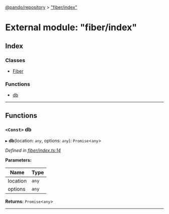 [@pando/repository](../README.md) > ["fiber/index"](../modules/_fiber_index_.md)

# External module: "fiber/index"

## Index

### Classes

* [Fiber](../classes/_fiber_index_.fiber.md)

### Functions

* [db](_fiber_index_.md#db)

---

## Functions

<a id="db"></a>

### `<Const>` db

▸ **db**(location: *`any`*, options: *`any`*): `Promise`<`any`>

*Defined in [fiber/index.ts:14](https://github.com/ryhope/pando/blob/21d335be/packages/repository/src/fiber/index.ts#L14)*

**Parameters:**

| Name | Type |
| ------ | ------ |
| location | `any` |
| options | `any` |

**Returns:** `Promise`<`any`>

___

